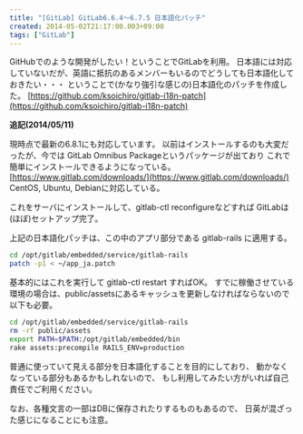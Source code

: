 ```yaml
---
title: "[GitLab] GitLab6.6.4〜6.7.5 日本語化パッチ"
created: 2014-05-02T21:17:00.003+09:00
tags: ["GitLab"]
---
```

GitHubでのような開発がしたい！ということでGitLabを利用。
日本語には対応していないだが、英語に抵抗のあるメンバーもいるのでどうしても日本語化しておきたい・・・
ということで(かなり強引な感じの)日本語化のパッチを作成した。
[https://github.com/ksoichiro/gitlab-i18n-patch](https://github.com/ksoichiro/gitlab-i18n-patch)

**追記(2014/05/11)**

現時点で最新の6.8.1にも対応しています。
以前はインストールするのも大変だったが、今では
GitLab Omnibus Packageというパッケージが出ており
これで簡単にインストールできるようになっている。
[https://www.gitlab.com/downloads/](https://www.gitlab.com/downloads/)
CentOS, Ubuntu, Debianに対応している。

これをサーバにインストールして、gitlab-ctl reconfigureなどすれば
GitLabは(ほぼ)セットアップ完了。

上記の日本語化パッチは、この中のアプリ部分である gitlab-rails に適用する。

```sh
cd /opt/gitlab/embedded/service/gitlab-rails
patch -p1 < ~/app_ja.patch
```

基本的にはこれを実行して gitlab-ctl restart すればOK。
すでに稼働させている環境の場合は、public/assetsにあるキャッシュを更新しなければならないので以下も必要。

```sh
cd /opt/gitlab/embedded/service/gitlab-rails
rm -rf public/assets
export PATH=$PATH:/opt/gitlab/embedded/bin
rake assets:precompile RAILS_ENV=production
```

普通に使っていて見える部分を日本語化することを目的にしており、
動かなくなっている部分もあるかもしれないので、
もし利用してみたい方がいれば自己責任でご利用ください。

なお、各種文言の一部はDBに保存されたりするものもあるので、
日英が混ざった感じになることにも注意。
